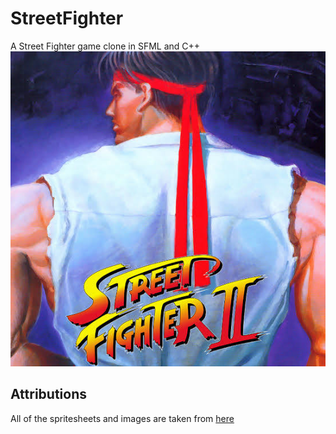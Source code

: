 # StreetFighter
A Street Fighter game clone in SFML and C++
![Street Fighter 2](SF2.jpeg)

## Attributions
All of the spritesheets and images are taken from [here](https://spritedatabase.net/game/632)

